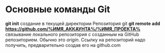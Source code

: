 # Основные команды Git<br>
__git init__ создание в текущей директории Репозитория git
__git remote add <name> <https://github.com/%ИМЯ_АККАУНТА%/%ИМЯ_ПРОЕКТА%>__ связывание локального репозитория с созданным на GitHub репозиторием. Обычно <name> это _origin_. Ссылку на репозиторий надо получить, предварительно создав его на github.com 
